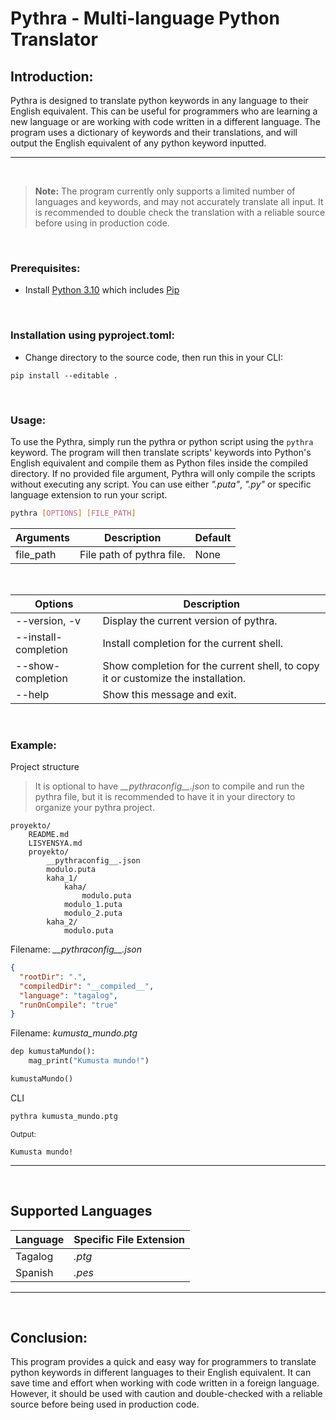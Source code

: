 # Pythra - Multi-language Python Translator

## Introduction:

Pythra is designed to translate python keywords in any language to their English equivalent. This can be useful for programmers who are learning a new language or are working with code written in a different language. The program uses a dictionary of keywords and their translations, and will output the English equivalent of any python keyword inputted.

---

<br>

> **Note:** The program currently only supports a limited number of languages and keywords, and may not accurately translate all input. It is recommended to double check the translation with a reliable source before using in production code.

<br>

### Prerequisites:

- Install [Python 3.10](https://www.python.org/) which includes [Pip](https://pypi.org/project/pip/)

<br>

### Installation using pyproject.toml:

- Change directory to the source code, then run this in your CLI:

```
pip install --editable .
```

<br>

### Usage:

To use the Pythra, simply run the pythra or python script using the `pythra` keyword. The program will then translate scripts' keywords into Python's English equivalent and compile them as Python files inside the compiled directory. If no provided file argument, Pythra will only compile the scripts without executing any script. You can use either _".puta"_, _".py"_ or specific language extension to run your script.

```bash
pythra [OPTIONS] [FILE_PATH]
```

| Arguments | Description               | Default |
| --------- | ------------------------- | ------- |
| file_path | File path of pythra file. | None    |

<br>

| Options              | Description                                                                      |
| -------------------- | -------------------------------------------------------------------------------- |
| --version, -v        | Display the current version of pythra.                                           |
| --install-completion | Install completion for the current shell.                                        |
| --show-completion    | Show completion for the current shell, to copy it or customize the installation. |
| --help               | Show this message and exit.                                                      |

<br>

### Example:

Project structure

> It is optional to have *\_\_pythraconfig\_\_.json* to compile and run the pythra file, but it is recommended to have it in your directory to organize your pythra project.

```
proyekto/
    README.md
    LISYENSYA.md
    proyekto/
		__pythraconfig__.json
		modulo.puta
		kaha_1/
			kaha/
				modulo.puta
			modulo_1.puta
			modulo_2.puta
		kaha_2/
			modulo.puta
```

Filename: _\_\_pythraconfig\_\_.json_

```json
{
  "rootDir": ".",
  "compiledDir": "__compiled__",
  "language": "tagalog",
  "runOnCompile": "true"
}
```

Filename: _kumusta_mundo.ptg_

```python
dep kumustaMundo():
	mag_print("Kumusta mundo!")

kumustaMundo()
```

CLI

```bash
pythra kumusta_mundo.ptg
```

<small>Output:</small>

```
Kumusta mundo!
```

---

<br>

## Supported Languages

| Language | Specific File Extension |
| -------- | ----------------------- |
| Tagalog  | _.ptg_                  |
| Spanish  | _.pes_                  |

---

<br>

## Conclusion:

This program provides a quick and easy way for programmers to translate python keywords in different languages to their English equivalent. It can save time and effort when working with code written in a foreign language. However, it should be used with caution and double-checked with a reliable source before being used in production code.

